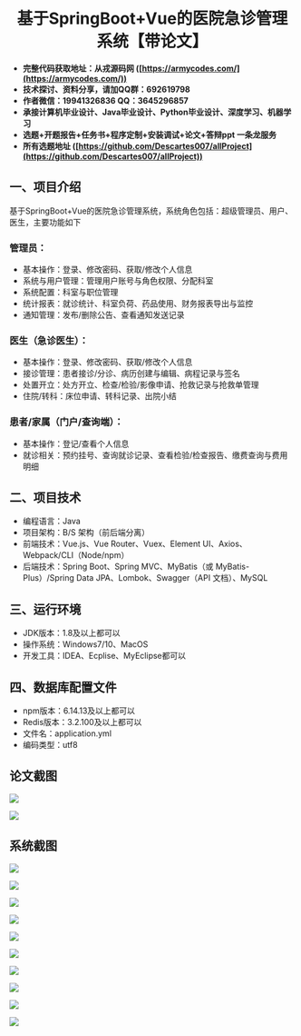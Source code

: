 <h1 align="center">基于SpringBoot+Vue的医院急诊管理系统【带论文】</h1></p>

- <b>完整代码获取地址：从戎源码网 ([https://armycodes.com/](https://armycodes.com/))</b>
- <b>技术探讨、资料分享，请加QQ群：692619798</b>
- <b>作者微信：19941326836  QQ：3645296857</b>
- <b>承接计算机毕业设计、Java毕业设计、Python毕业设计、深度学习、机器学习</b>
- <b>选题+开题报告+任务书+程序定制+安装调试+论文+答辩ppt 一条龙服务</b>
- <b>所有选题地址 ([https://github.com/Descartes007/allProject](https://github.com/Descartes007/allProject)) </b>

## 一、项目介绍

基于SpringBoot+Vue的医院急诊管理系统，系统角色包括：超级管理员、用户、医生，主要功能如下
### 管理员：
- 基本操作：登录、修改密码、获取/修改个人信息
- 系统与用户管理：管理用户账号与角色权限、分配科室
- 系统配置：科室与职位管理
- 统计报表：就诊统计、科室负荷、药品使用、财务报表导出与监控
- 通知管理：发布/删除公告、查看通知发送记录
### 医生（急诊医生）：
- 基本操作：登录、修改密码、获取/修改个人信息
- 接诊管理：患者接诊/分诊、病历创建与编辑、病程记录与签名
- 处置开立：处方开立、检查/检验/影像申请、抢救记录与抢救单管理
- 住院/转科：床位申请、转科记录、出院小结
### 患者/家属（门户/查询端）：
- 基本操作：登记/查看个人信息
- 就诊相关：预约挂号、查询就诊记录、查看检验/检查报告、缴费查询与费用明细

## 二、项目技术

- 编程语言：Java
- 项目架构：B/S 架构（前后端分离）
- 前端技术：Vue.js、Vue Router、Vuex、Element UI、Axios、Webpack/CLI（Node/npm）
- 后端技术：Spring Boot、Spring MVC、MyBatis（或 MyBatis-Plus）/Spring Data JPA、Lombok、Swagger（API 文档）、MySQL


## 三、运行环境

- JDK版本：1.8及以上都可以
- 操作系统：Windows7/10、MacOS
- 开发工具：IDEA、Ecplise、MyEclipse都可以

## 四、数据库配置文件

- npm版本：6.14.13及以上都可以
- Redis版本：3.2.100及以上都可以
- 文件名：application.yml
- 编码类型：utf8

## 论文截图

![](screenshot/1.png)

![](screenshot/2.png)

## 系统截图

![](screenshot/3.png)

![](screenshot/4.png)

![](screenshot/5.png)

![](screenshot/6.png)

![](screenshot/7.png)

![](screenshot/8.png)

![](screenshot/9.png)

![](screenshot/10.png)

![](screenshot/11.png)

![](screenshot/12.png)
